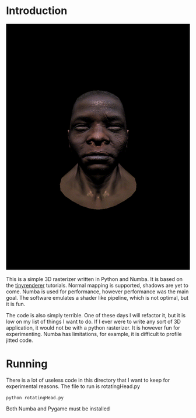 # Introduction

![alt text](https://raw.githubusercontent.com/starside/PythonRasterizer3D/master/video.gif "Logo Title Text 1")

This is a simple 3D rasterizer written in Python and Numba.  It is based on the [tinyrenderer](https://github.com/ssloy/tinyrenderer) tutorials.  Normal mapping is supported, shadows are yet to come.  Numba is used for performance, however performance was the main goal.  The software emulates a shader like pipeline, which is not optimal, but it is fun.

The code is also simply terrible.  One of these days I will refactor it, but it is low on my list of things I want to do.  If I ever were to write any sort of 3D application, it would not be with a python rasterizer.  It is however fun for experimenting.  Numba has limitations, for example, it is difficult to profile jitted code.

# Running

There is a lot of useless code in this directory that I want to keep for experimental reasons.  The file to run is rotatingHead.py

```
python rotatingHead.py
```

Both Numba and Pygame must be installed
